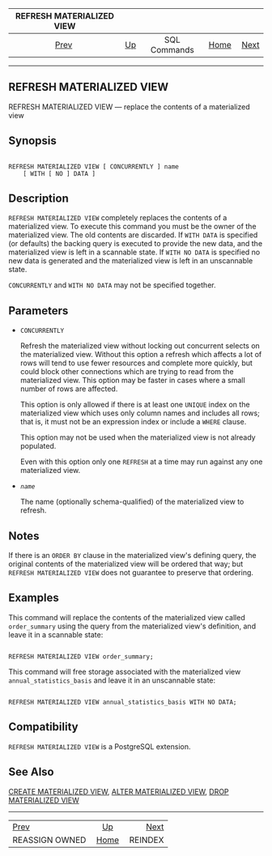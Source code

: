<!--?xml version="1.0" encoding="UTF-8" standalone="no"?-->

|             REFRESH MATERIALIZED VIEW             |                                        |              |                                                       |                                     |
| :-----------------------------------------------: | :------------------------------------- | :----------: | ----------------------------------------------------: | ----------------------------------: |
| [Prev](sql-reassign-owned.html "REASSIGN OWNED")  | [Up](sql-commands.html "SQL Commands") | SQL Commands | [Home](index.html "PostgreSQL 17devel Documentation") |  [Next](sql-reindex.html "REINDEX") |

***



## REFRESH MATERIALIZED VIEW

REFRESH MATERIALIZED VIEW — replace the contents of a materialized view

## Synopsis

```

REFRESH MATERIALIZED VIEW [ CONCURRENTLY ] name
    [ WITH [ NO ] DATA ]
```

## Description

`REFRESH MATERIALIZED VIEW` completely replaces the contents of a materialized view. To execute this command you must be the owner of the materialized view. The old contents are discarded. If `WITH DATA` is specified (or defaults) the backing query is executed to provide the new data, and the materialized view is left in a scannable state. If `WITH NO DATA` is specified no new data is generated and the materialized view is left in an unscannable state.

`CONCURRENTLY` and `WITH NO DATA` may not be specified together.

## Parameters

*   `CONCURRENTLY`

    Refresh the materialized view without locking out concurrent selects on the materialized view. Without this option a refresh which affects a lot of rows will tend to use fewer resources and complete more quickly, but could block other connections which are trying to read from the materialized view. This option may be faster in cases where a small number of rows are affected.

    This option is only allowed if there is at least one `UNIQUE` index on the materialized view which uses only column names and includes all rows; that is, it must not be an expression index or include a `WHERE` clause.

    This option may not be used when the materialized view is not already populated.

    Even with this option only one `REFRESH` at a time may run against any one materialized view.

*   *`name`*

    The name (optionally schema-qualified) of the materialized view to refresh.

## Notes

If there is an `ORDER BY` clause in the materialized view's defining query, the original contents of the materialized view will be ordered that way; but `REFRESH MATERIALIZED VIEW` does not guarantee to preserve that ordering.

## Examples

This command will replace the contents of the materialized view called `order_summary` using the query from the materialized view's definition, and leave it in a scannable state:

```

REFRESH MATERIALIZED VIEW order_summary;
```

This command will free storage associated with the materialized view `annual_statistics_basis` and leave it in an unscannable state:

```

REFRESH MATERIALIZED VIEW annual_statistics_basis WITH NO DATA;
```

## Compatibility

`REFRESH MATERIALIZED VIEW` is a PostgreSQL extension.

## See Also

[CREATE MATERIALIZED VIEW](sql-creatematerializedview.html "CREATE MATERIALIZED VIEW"), [ALTER MATERIALIZED VIEW](sql-altermaterializedview.html "ALTER MATERIALIZED VIEW"), [DROP MATERIALIZED VIEW](sql-dropmaterializedview.html "DROP MATERIALIZED VIEW")

***

|                                                   |                                                       |                                     |
| :------------------------------------------------ | :---------------------------------------------------: | ----------------------------------: |
| [Prev](sql-reassign-owned.html "REASSIGN OWNED")  |         [Up](sql-commands.html "SQL Commands")        |  [Next](sql-reindex.html "REINDEX") |
| REASSIGN OWNED                                    | [Home](index.html "PostgreSQL 17devel Documentation") |                             REINDEX |
